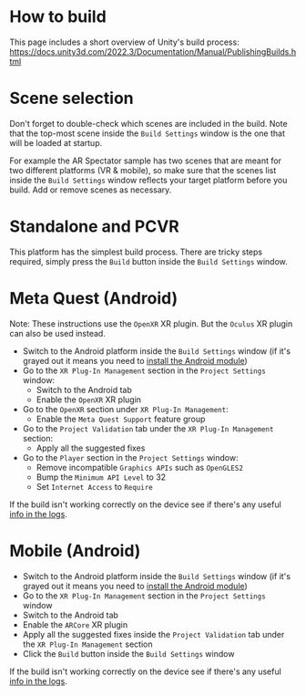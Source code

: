 ﻿# How to build
This page includes a short overview of Unity's build process: https://docs.unity3d.com/2022.3/Documentation/Manual/PublishingBuilds.html

# Scene selection
Don't forget to double-check which scenes are included in the build. Note that the top-most scene inside the `Build Settings` window is the one that will be loaded at startup.

For example the AR Spectator sample has two scenes that are meant for two different platforms (VR & mobile), so make sure that the scenes list inside the `Build Settings` window reflects your target platform before you build. Add or remove scenes as necessary.

# Standalone and PCVR
This platform has the simplest build process. There are tricky steps required, simply press the `Build` button inside the `Build Settings` window.

# Meta Quest (Android)
Note: These instructions use the `OpenXR` XR plugin. But the `Oculus` XR plugin can also be used instead.

* Switch to the Android platform inside the `Build Settings` window (if it's grayed out it means you need to [install the Android module](https://docs.unity3d.com/Manual/android-sdksetup.html))
* Go to the `XR Plug-In Management` section in the `Project Settings` window:
  * Switch to the Android tab
  * Enable the `OpenXR` XR plugin
* Go to the `OpenXR` section under `XR Plug-In Management`:
  * Enable the `Meta Quest Support` feature group
* Go to the `Project Validation` tab under the `XR Plug-In Management` section:
  * Apply all the suggested fixes
* Go to the `Player` section in the `Project Settings` window:
  * Remove incompatible `Graphics APIs` such as `OpenGLES2`
  * Bump the `Minimum API Level` to 32
  * Set `Internet Access` to `Require`

If the build isn't working correctly on the device see if there's any useful [info in the logs](Troubleshooting.md#how-to-check-logs-on-questandroid).

# Mobile (Android)
* Switch to the Android platform inside the `Build Settings` window (if it's grayed out it means you need to [install the Android module](https://docs.unity3d.com/Manual/android-sdksetup.html))
* Go to the `XR Plug-In Management` section in the `Project Settings` window
* Switch to the Android tab
* Enable the `ARCore` XR plugin
* Apply all the suggested fixes inside the `Project Validation` tab under the `XR Plug-In Management` section
* Click the `Build` button inside the `Build Settings` window

If the build isn't working correctly on the device see if there's any useful [info in the logs](Troubleshooting.md#how-to-check-logs-on-questandroid).
